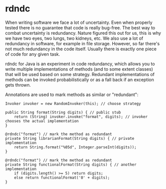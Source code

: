 rdndc
=====

When writing software we face a lot of uncertainty. Even when properly tested there is no guarantee that code
is really bug-free. The best way to combat uncertainty is redundancy. Nature figured this out for us, this is why we have 
two eyes, two lungs, two kidneys, etc. We also use a lot of redundancy in software, for example in file storage. 
However, so far there's not much redundancy in the code itself. Usually there is exactly one piece of code for 
any given task.

rdndc for Java is an experiment in code redundancy, which allows you to write multiple implementations of methods 
(and to some extent classes) that will be used based on some strategy. Redundant implementations of methods can be 
invoked probabilistically or as a fall back if an exception gets thrown.

Annotations are used to mark methods as similar or "redundant":

    Invoker invoker = new RandomInvoker(this); // choose strategy

    public String format(String digits) { // public stub
        return (String) invoker.invoke("format", digits); // invoker chooses the actual implementation
    }

    @rdndc("format") // mark the method as redundant
    private String librarianFormat(String digits) { // private implementation
        return String.format("%05d", Integer.parseInt(digits));
    }

    @rdndc("format") // mark the method as redundant
    private String functionalFormat(String digits) { // another implementation
        if (digits.length() >= 5) return digits;
        else return functionalFormat('0' + digits);
    }

